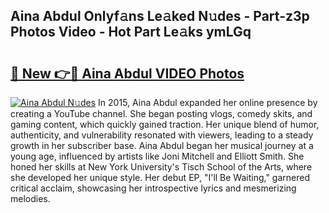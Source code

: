 ## Aina Abdul Onlyf𝚊ns Le𝚊ked N𝚞des - Part-z3p Photos Video - Hot Part Le𝚊ks ymLGq

# <h2><a href="http://ab78845.deff.icu/?id=Aina+Abdul">🔗 New 👉🔴 Aina Abdul VIDEO Photos</a></h2>

[![Aina Abdul N𝚞des](https://i.imgur.com/rIISA9y.gif)](http://ab78845.deff.icu/?id=Aina+Abdul)
In 2015, Aina Abdul expanded her online presence by creating a YouTube channel. She began posting vlogs, comedy skits, and gaming content, which quickly gained traction. Her unique blend of humor, authenticity, and vulnerability resonated with viewers, leading to a steady growth in her subscriber base. Aina Abdul began her musical journey at a young age, influenced by artists like Joni Mitchell and Elliott Smith. She honed her skills at New York University's Tisch School of the Arts, where she developed her unique style. Her debut EP, "I'll Be Waiting," garnered critical acclaim, showcasing her introspective lyrics and mesmerizing melodies.

